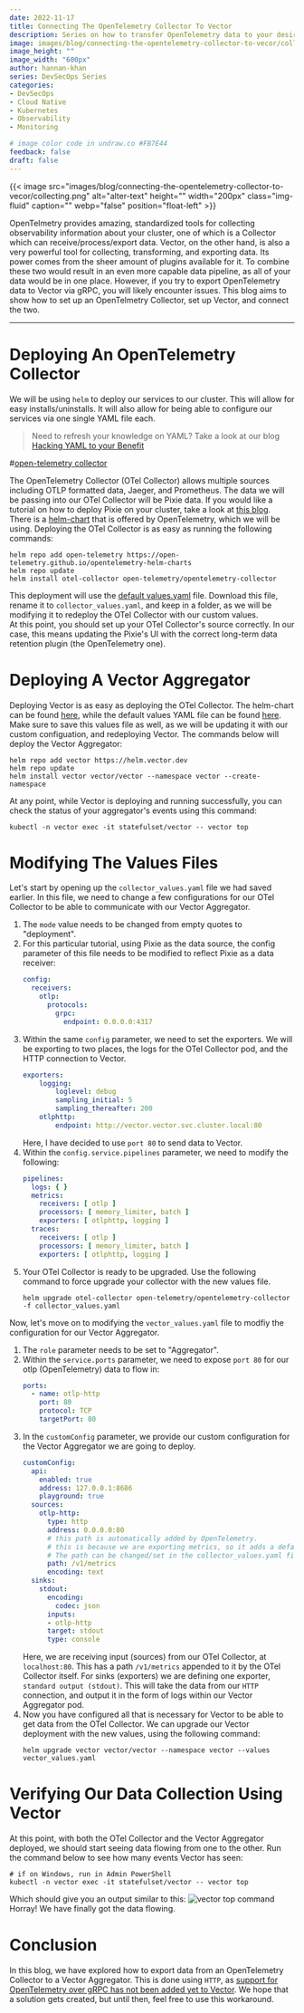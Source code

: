 ```yaml
---
date: 2022-11-17
title: Connecting The OpenTelemetry Collector To Vector
description: Series on how to transfer OpenTelemetry data to your desired Target using Vector.
image: images/blog/connecting-the-opentelemetry-collector-to-vecor/collecting.png
image_height: ""
image_width: "600px"
author: hannan-khan
series: DevSecOps Series
categories:
- DevSecOps
- Cloud Native
- Kubernetes
- Observability
- Monitoring

# image color code in undraw.co #FB7E44 
feedback: false
draft: false
---
```


{{< image src="images/blog/connecting-the-opentelemetry-collector-to-vecor/collecting.png" alt="alter-text" height="" width="200px" class="img-fluid" caption="" webp="false" position="float-left" >}}

OpenTelmetry provides amazing, standardized tools for collecting observability information about your cluster, one of which is a
Collector which can receive/process/export data. Vector, on the other hand, is also a very powerful tool for collecting, transforming,
and exporting data. Its power comes from the sheer amount of plugins available for it. To combine these two would result in an even
more capable data pipeline, as all of your data would be in one place. However, if you try to export OpenTelemetry data to Vector via
gRPC, you will likely encounter issues. This blog aims to show how to set up an OpenTelmetry Collector, set up Vector, and connect the two.  
________________
# Deploying An OpenTelemetry Collector
We will be using `helm`	to deploy our services to our cluster. This will allow for easy installs/uninstalls. It will also
allow for being able to configure our services via one single YAML file each.
> Need to refresh your knowledge on YAML? Take a look at our blog [Hacking YAML to your Benefit](http://intelops.ai/blog/hacking-yaml-to-your-benefit/)

#[open-telemetry collector](https://raw.github.com/open-telemetry/opentelemetry.io/main/iconography/Otel_Collector.svg "The Collector's receivers and exporters")

The OpenTelemetry Collector (OTel Collector) allows multiple sources including OTLP formatted data, Jaeger, and Prometheus. The data we will be passing into
our OTel Collector will be Pixie data. If you would like a tutorial on how to deploy Pixie on your cluster, take a look at [this blog](http://intelops.ai/blog/failed-pixie-deployment-on-civo-kubernetes/).  
There is a [helm-chart](https://github.com/open-telemetry/opentelemetry-helm-charts) that is offered by OpenTelemetry, which we will be using.
Deploying the OTel Collector is as easy as running the following commands:
```shell
helm repo add open-telemetry https://open-telemetry.github.io/opentelemetry-helm-charts
helm repo update
helm install otel-collector open-telemetry/opentelemetry-collector
```
This deployment will use the [default values.yaml](https://github.com/open-telemetry/opentelemetry-helm-charts/blob/main/charts/opentelemetry-collector/values.yaml) file.
Download this file, rename it to `collector_values.yaml`, and keep in a folder, as we will be modifying it to redeploy the OTel Collector with our custom values.  
At this point, you should set up your OTel Collector's source correctly. In our case, this means updating the Pixie's UI with the correct long-term data retention plugin (the OpenTelemetry one).
# Deploying A Vector Aggregator
Deploying Vector is as easy as deploying the OTel Collector. The helm-chart can be found [here](https://github.com/vectordotdev/helm-charts/tree/develop/charts/vector), while the default
values YAML file can be found [here](https://github.com/vectordotdev/helm-charts/blob/develop/charts/vector/values.yaml). Make sure to save this values file as well, as we will be updating it
with our custom configuation, and redeploying Vector. The commands below will deploy the Vector Aggregator:
```shell
helm repo add vector https://helm.vector.dev
helm repo update
helm install vector vector/vector --namespace vector --create-namespace
```
At any point, while Vector is deploying and running successfully, you can check the status of your aggregator's events using this command:
```shell
kubectl -n vector exec -it statefulset/vector -- vector top
```
# Modifying The Values Files
Let's start by opening up the `collector_values.yaml` file we had saved earlier. In this file, we need to change a few configurations for our OTel Collector to be able to communicate with our Vector
Aggregator.  
1. The `mode` value needs to be changed from empty quotes to "deployment".
2. For this particular tutorial, using Pixie as the data source, the config parameter of this file needs to be modified to reflect Pixie as a data receiver:
	```yaml
	config:
	  receivers:
		otlp:
		  protocols:
			grpc:
			  endpoint: 0.0.0.0:4317
	```
3. Within the same `config` parameter, we need to set the exporters. We will be exporting to two places, the logs for the OTel Collector pod, and the HTTP connection to Vector.
	```yaml
	exporters:
		logging:
			loglevel: debug
			sampling_initial: 5
			sampling_thereafter: 200
		otlphttp:
			endpoint: http://vector.vector.svc.cluster.local:80
	```
	Here, I have decided to use `port 80` to send data to Vector.
4. Within the `config.service.pipelines` parameter, we need to modify the following:
	```yaml
    pipelines:
      logs: { }
      metrics:
        receivers: [ otlp ]
        processors: [ memory_limiter, batch ]
        exporters: [ otlphttp, logging ]
      traces:
        receivers: [ otlp ]
        processors: [ memory_limiter, batch ]
        exporters: [ otlphttp, logging ]
	```
5. Your OTel Collector is ready to be upgraded. Use the following command to force upgrade your collector with the new values file.
	```shell
	helm upgrade otel-collector open-telemetry/opentelemetry-collector -f collector_values.yaml
	```
Now, let's move on to modifying the `vector_values.yaml` file to modfiy the configuration for our Vector Aggregator.
1. The `role` parameter needs to be set to "Aggregator".
2. Within the `service.ports` parameter, we need to expose `port 80` for our otlp (OpenTelemetry) data to flow in:
	```yaml
	ports:
	  - name: otlp-http
	    port: 80
	    protocol: TCP
	    targetPort: 80
	```
3. In the `customConfig` parameter,  we provide our custom configuration for the Vector Aggregator we are going to deploy.
	```yaml
	customConfig:
	  api:
		enabled: true
		address: 127.0.0.1:8686
		playground: true
	  sources:
		otlp-http:
		  type: http
		  address: 0.0.0.0:80
		  # this path is automatically added by OpenTelemetry.
		  # this is because we are exporting metrics, so it adds a default path.
		  # The path can be changed/set in the collector_values.yaml file.
		  path: /v1/metrics
		  encoding: text
	  sinks:
		stdout:
		  encoding:
			codec: json
		  inputs:
		  - otlp-http
		  target: stdout
		  type: console
	```
	Here, we are receiving input (sources) from our OTel Collector, at `localhost:80`. This has a path `/v1/metrics` appended to it by the OTel Collector itself.
	For sinks (exporters) we are defining one exporter, `standard output (stdout)`. This will take the data from our `HTTP` connection, and output it in the form of logs within our Vector Aggregator pod.
4. Now you have configured all that is necessary for Vector to be able to get data from the OTel Collector. We can upgrade our Vector deployment with the new values, using the following command:
	```shell
	helm upgrade vector vector/vector --namespace vector --values vector_values.yaml
	```
# Verifying Our Data Collection Using Vector
At this point, with both the OTel Collector and the Vector Aggregator deployed, we should start seeing data flowing from one to the other. Run the command below to see how many events Vector has seen:
```shell
# if on Windows, run in Admin PowerShell
kubectl -n vector exec -it statefulset/vector -- vector top
```
Which should give you an output similar to this:
![vector top command](images/vector_events.jpg)
Horray! We have finally got the data flowing.
# Conclusion
In this blog, we have explored how to export data from an OpenTelemetry Collector to a Vector Aggregator. This is done using `HTTP`, as [support for OpenTelemetry over gRPC has not been added yet to Vector](https://github.com/vectordotdev/vector/issues/1444).
We hope that a solution gets created, but until then, feel free to use this workaround.